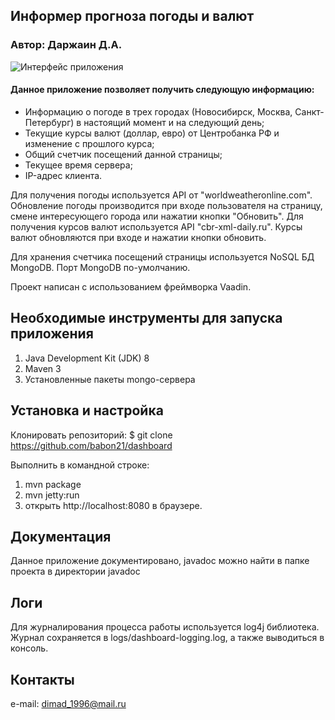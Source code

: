 ## Информер прогноза погоды и валют

###    Автор: Даржаин Д.А.
![Интерфейс приложения](https://github.com/babon21/Addition/blob/master/screen.png)

####     Данное приложение позволяет получить следующую информацию: 
* Информацию о погоде в трех городах (Новосибирск, Москва, Санкт-Петербург) в настоящий момент и на следующий день; 
* Текущие курсы валют (доллар, евро) от Центробанка РФ и изменение с прошлого курса;
* Общий счетчик посещений данной страницы;
* Текущее время сервера;
* IP-адрес клиента.

Для получения погоды используется API от "worldweatheronline.com". Обновление
погоды производится при входе пользователя на страницу, смене интересующего города или нажатии кнопки "Обновить".
Для получения курсов валют используется API "cbr-xml-daily.ru". Курсы валют обновляются при входе и нажатии кнопки обновить.

Для хранения счетчика посещений страницы используется NoSQL БД MongoDB. Порт MongoDB по-умолчанию.

Проект написан с использованием фреймворка Vaadin.


Необходимые инструменты для запуска приложения
----------------------------------------------

1. Java Development Kit (JDK) 8
2. Maven 3
3. Установленные пакеты mongo-сервера


Установка и настройка
---------------------

Клонировать репозиторий: 
$ git clone https://github.com/babon21/dashboard

Выполнить в командной строке:

1. mvn package
2. mvn jetty:run
3. открыть http://localhost:8080 в браузере.


Документация
------------

Данное приложение документировано, javadoc можно найти в папке проекта в директории javadoc 


Логи
----

Для журналирования процесса работы используется log4j библиотека. Журнал 
сохраняется в logs/dashboard-logging.log, а также выводиться в консоль.


Контакты
--------

e-mail: dimad_1996@mail.ru

